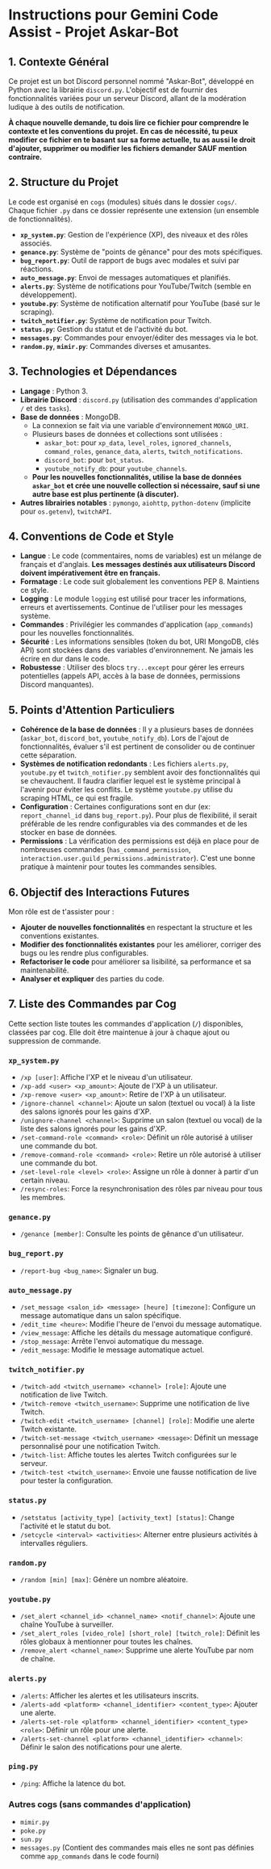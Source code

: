 # Instructions pour Gemini Code Assist - Projet Askar-Bot

## 1. Contexte Général

Ce projet est un bot Discord personnel nommé "Askar-Bot", développé en Python avec la librairie `discord.py`. L'objectif est de fournir des fonctionnalités variées pour un serveur Discord, allant de la modération ludique à des outils de notification.

**À chaque nouvelle demande, tu dois lire ce fichier pour comprendre le contexte et les conventions du projet.**
    **En cas de nécessité, tu peux modifier ce fichier en te basant sur sa forme actuelle, tu as aussi le droit d'ajouter, supprimer ou modifier les fichiers demander SAUF mention contraire.**

## 2. Structure du Projet

Le code est organisé en `cogs` (modules) situés dans le dossier `cogs/`. Chaque fichier `.py` dans ce dossier représente une extension (un ensemble de fonctionnalités).

- **`xp_system.py`**: Gestion de l'expérience (XP), des niveaux et des rôles associés.
- **`genance.py`**: Système de "points de gênance" pour des mots spécifiques.
- **`bug_report.py`**: Outil de rapport de bugs avec modales et suivi par réactions.
- **`auto_message.py`**: Envoi de messages automatiques et planifiés.
- **`alerts.py`**: Système de notifications pour YouTube/Twitch (semble en développement).
- **`youtube.py`**: Système de notification alternatif pour YouTube (basé sur le scraping).
- **`twitch_notifier.py`**: Système de notification pour Twitch.
- **`status.py`**: Gestion du statut et de l'activité du bot.
- **`messages.py`**: Commandes pour envoyer/éditer des messages via le bot.
- **`random.py`**, **`mimir.py`**: Commandes diverses et amusantes.

## 3. Technologies et Dépendances

- **Langage** : Python 3.
- **Librairie Discord** : `discord.py` (utilisation des commandes d'application `/` et des `tasks`).
- **Base de données** : MongoDB.
  - La connexion se fait via une variable d'environnement `MONGO_URI`.
  - Plusieurs bases de données et collections sont utilisées :
    - `askar_bot`: pour `xp_data`, `level_roles`, `ignored_channels`, `command_roles`, `genance_data`, `alerts`, `twitch_notifications`.
    - `discord_bot`: pour `bot_status`.
    - `youtube_notify_db`: pour `youtube_channels`.
  - **Pour les nouvelles fonctionnalités, utilise la base de données `askar_bot` et crée une nouvelle collection si nécessaire, sauf si une autre base est plus pertinente (à discuter).**
- **Autres librairies notables** : `pymongo`, `aiohttp`, `python-dotenv` (implicite pour `os.getenv`), `twitchAPI`.

## 4. Conventions de Code et Style

- **Langue** : Le code (commentaires, noms de variables) est un mélange de français et d'anglais. **Les messages destinés aux utilisateurs Discord doivent impérativement être en français.**
- **Formatage** : Le code suit globalement les conventions PEP 8. Maintiens ce style.
- **Logging** : Le module `logging` est utilisé pour tracer les informations, erreurs et avertissements. Continue de l'utiliser pour les messages système.
- **Commandes** : Privilégier les commandes d'application (`app_commands`) pour les nouvelles fonctionnalités.
- **Sécurité** : Les informations sensibles (token du bot, URI MongoDB, clés API) sont stockées dans des variables d'environnement. Ne jamais les écrire en dur dans le code.
- **Robustesse** : Utiliser des blocs `try...except` pour gérer les erreurs potentielles (appels API, accès à la base de données, permissions Discord manquantes).

## 5. Points d'Attention Particuliers

- **Cohérence de la base de données** : Il y a plusieurs bases de données (`askar_bot`, `discord_bot`, `youtube_notify_db`). Lors de l'ajout de fonctionnalités, évaluer s'il est pertinent de consolider ou de continuer cette séparation.
- **Systèmes de notification redondants** : Les fichiers `alerts.py`, `youtube.py` et `twitch_notifier.py` semblent avoir des fonctionnalités qui se chevauchent. Il faudra clarifier lequel est le système principal à l'avenir pour éviter les conflits. Le système `youtube.py` utilise du scraping HTML, ce qui est fragile.
- **Configuration** : Certaines configurations sont en dur (ex: `report_channel_id` dans `bug_report.py`). Pour plus de flexibilité, il serait préférable de les rendre configurables via des commandes et de les stocker en base de données.
- **Permissions** : La vérification des permissions est déjà en place pour de nombreuses commandes (`has_command_permission`, `interaction.user.guild_permissions.administrator`). C'est une bonne pratique à maintenir pour toutes les commandes sensibles.

## 6. Objectif des Interactions Futures

Mon rôle est de t'assister pour :
- **Ajouter de nouvelles fonctionnalités** en respectant la structure et les conventions existantes.
- **Modifier des fonctionnalités existantes** pour les améliorer, corriger des bugs ou les rendre plus configurables.
- **Refactoriser le code** pour améliorer sa lisibilité, sa performance et sa maintenabilité.
- **Analyser et expliquer** des parties du code.

## 7. Liste des Commandes par Cog

Cette section liste toutes les commandes d'application (`/`) disponibles, classées par cog. Elle doit être maintenue à jour à chaque ajout ou suppression de commande.

### `xp_system.py`
- `/xp [user]`: Affiche l'XP et le niveau d'un utilisateur.
- `/xp-add <user> <xp_amount>`: Ajoute de l'XP à un utilisateur.
- `/xp-remove <user> <xp_amount>`: Retire de l'XP à un utilisateur.
- `/ignore-channel <channel>`: Ajoute un salon (textuel ou vocal) à la liste des salons ignorés pour les gains d'XP.
- `/unignore-channel <channel>`: Supprime un salon (textuel ou vocal) de la liste des salons ignorés pour les gains d'XP.
- `/set-command-role <command> <role>`: Définit un rôle autorisé à utiliser une commande du bot.
- `/remove-command-role <command> <role>`: Retire un rôle autorisé à utiliser une commande du bot.
- `/set-level-role <level> <role>`: Assigne un rôle à donner à partir d'un certain niveau.
- `/resync-roles`: Force la resynchronisation des rôles par niveau pour tous les membres.

### `genance.py`
- `/genance [member]`: Consulte les points de gênance d'un utilisateur.

### `bug_report.py`
- `/report-bug <bug_name>`: Signaler un bug.

### `auto_message.py`
- `/set_message <salon_id> <message> [heure] [timezone]`: Configure un message automatique dans un salon spécifique.
- `/edit_time <heure>`: Modifie l'heure de l'envoi du message automatique.
- `/view_message`: Affiche les détails du message automatique configuré.
- `/stop_message`: Arrête l'envoi automatique du message.
- `/edit_message`: Modifie le message automatique actuel.

### `twitch_notifier.py`
- `/twitch-add <twitch_username> <channel> [role]`: Ajoute une notification de live Twitch.
- `/twitch-remove <twitch_username>`: Supprime une notification de live Twitch.
- `/twitch-edit <twitch_username> [channel] [role]`: Modifie une alerte Twitch existante.
- `/twitch-set-message <twitch_username> <message>`: Définit un message personnalisé pour une notification Twitch.
- `/twitch-list`: Affiche toutes les alertes Twitch configurées sur le serveur.
- `/twitch-test <twitch_username>`: Envoie une fausse notification de live pour tester la configuration.

### `status.py`
- `/setstatus [activity_type] [activity_text] [status]`: Change l'activité et le statut du bot.
- `/setcycle <interval> <activities>`: Alterner entre plusieurs activités à intervalles réguliers.

### `random.py`
- `/random [min] [max]`: Génère un nombre aléatoire.

### `youtube.py`
- `/set_alert <channel_id> <channel_name> <notif_channel>`: Ajoute une chaîne YouTube à surveiller.
- `/set_alert_roles [video_role] [short_role] [twitch_role]`: Définit les rôles globaux à mentionner pour toutes les chaînes.
- `/remove_alert <channel_name>`: Supprime une alerte YouTube par nom de chaîne.

### `alerts.py`
- `/alerts`: Afficher les alertes et les utilisateurs inscrits.
- `/alerts-add <platform> <channel_identifier> <content_type>`: Ajouter une alerte.
- `/alerts-set-role <platform> <channel_identifier> <content_type> <role>`: Définir un rôle pour une alerte.
- `/alerts-set-channel <platform> <channel_identifier> <channel>`: Définir le salon des notifications pour une alerte.

### `ping.py`
- `/ping`: Affiche la latence du bot.

### Autres cogs (sans commandes d'application)
- `mimir.py`
- `poke.py`
- `sun.py`
- `messages.py` (Contient des commandes mais elles ne sont pas définies comme `app_commands` dans le code fourni)
